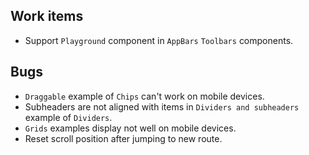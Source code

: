 ## Work items

- Support `Playground` component in `AppBars` `Toolbars` components.


## Bugs

- `Draggable` example of `Chips` can't work on mobile devices.
- Subheaders are not aligned with items in `Dividers and subheaders` example of `Dividers`.
- `Grids` examples display not well on mobile devices.
- Reset scroll position after jumping to new route.